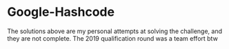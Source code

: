 # Google-Hashcode
The solutions above are my personal attempts at solving the challenge, and they are not complete. 
The 2019 qualification round was a team effort btw
